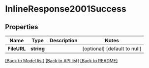 # InlineResponse2001Success

## Properties
Name | Type | Description | Notes
------------ | ------------- | ------------- | -------------
**FileURL** | **string** |  | [optional] [default to null]

[[Back to Model list]](../README.md#documentation-for-models) [[Back to API list]](../README.md#documentation-for-api-endpoints) [[Back to README]](../README.md)

